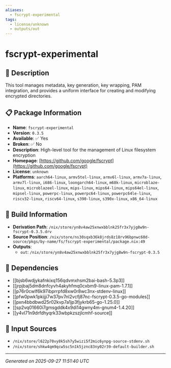 ```yaml
---
aliases:
  - fscrypt-experimental
tags:
  - license/unknown
  - outputs/out
---
```


# fscrypt-experimental

## 📝 Description

This tool manages metadata, key generation, key wrapping, PAM integration,
and provides a uniform interface for creating and modifying encrypted
directories.


## 📋 Package Information

- **Name**: `fscrypt-experimental`
- **Version**: `0.3.5`
- **Available**: ✅ Yes
- **Broken**: ✅ No
- **Description**: High-level tool for the management of Linux filesystem encryption
- **Homepage**: [https://github.com/google/fscrypt](https://github.com/google/fscrypt)
- **License**: `unknown`
- **Platforms**: `aarch64-linux`, `armv5tel-linux`, `armv6l-linux`, `armv7a-linux`, `armv7l-linux`, `i686-linux`, `loongarch64-linux`, `m68k-linux`, `microblaze-linux`, `microblazeel-linux`, `mips-linux`, `mips64-linux`, `mips64el-linux`, `mipsel-linux`, `powerpc-linux`, `powerpc64-linux`, `powerpc64le-linux`, `riscv32-linux`, `riscv64-linux`, `s390-linux`, `s390x-linux`, `x86_64-linux`

## 🔧 Build Information

- **Derivation Path**: `/nix/store/yn8v4aw25xnwxbblnk25fr3x7yjg8w9n-fscrypt-0.3.5.drv`
- **Source Position**: `/nix/store/ns30sqxb36k8jrds8z18rv96bpnwc60d-source/pkgs/by-name/fs/fscrypt-experimental/package.nix:49`
- **Outputs**:
  - `out`:  `/nix/store/yn8v4aw25xnwxbblnk25fr3x7yjg8w9n-fscrypt-0.3.5`

## 🔗 Dependencies

- [[bjsb6wdjykafnkixq156qdvmxhsm2bai-bash-5.3p3]]
- [[jrpjbaj5dm8dnfcyvh4akyhfmq0cxbm9-linux-pam-1.7.1]]
- [[p76r0cwlf6k97ibprrpfd8xw0r8wc3nx-stdenv-linux]]
- [[pfw0pwk1pkijji7w37pv7nl2vcfj87nc-fscrypt-0.3.5-go-modules]]
- [[pxn4bbdbwd25r02kvp7a1jp3fjykrb65-go-1.25.0]]
- [[sp2vq01660i7gmsgddk4x9di14gwny4m-gnum4-1.4.20]]
- [[y4vl71n9drfdhyqrk33wbpkzszjlcmhf-source]]

## 📁 Input Sources

- `/nix/store/l622p70vy8k5sh7y5wizi5f2mic6ynpg-source-stdenv.sh`
- `/nix/store/shkw4qm9qcw5sc5n1k5jznc83ny02r39-default-builder.sh`

---
*Generated on 2025-09-27 11:51:40 UTC*
